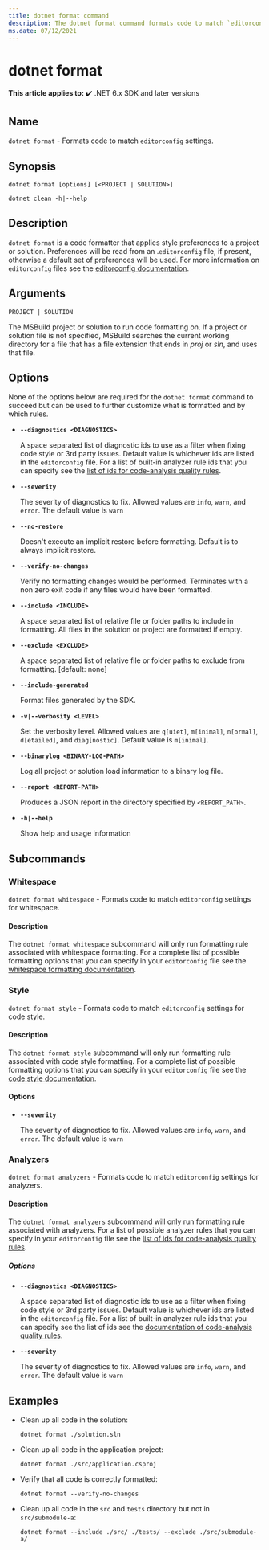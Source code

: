 ```yaml
---
title: dotnet format command
description: The dotnet format command formats code to match `editorconfig` settings for the current directory.
ms.date: 07/12/2021
---
```

# dotnet format

**This article applies to:** ✔️ .NET 6.x SDK and later versions

## Name

`dotnet format` - Formats code to match `editorconfig` settings.

## Synopsis

```dotnetcli
dotnet format [options] [<PROJECT | SOLUTION>]

dotnet clean -h|--help
```

## Description

`dotnet format` is a code formatter that applies style preferences to a project or solution. Preferences will be read from an .`editorconfig` file, if present, otherwise a default set of preferences will be used. For more information on `editorconfig` files see the [editorconfig documentation](https://docs.microsoft.com/dotnet/fundamentals/code-analysis/configuration-files#`editorconfig`).

## Arguments

`PROJECT | SOLUTION`

The MSBuild project or solution to run code formatting on. If a project or solution file is not specified, MSBuild searches the current working directory for a file that has a file extension that ends in *proj* or *sln*, and uses that file.

## Options

None of the options below are required for the `dotnet format` command to succeed but can be used to further customize what is formatted and by which rules.

* **`--diagnostics <DIAGNOSTICS>`**

  A space separated list of diagnostic ids to use as a filter when fixing code style or 3rd party issues. Default value is whichever ids are listed in the `editorconfig` file. For a list of built-in analyzer rule ids that you can specify see the [list of ids for code-analysis quality rules](https://docs.microsoft.com/dotnet/fundamentals/code-analysis/quality-rules/#index-of-rules).

* **`--severity`**

  The severity of diagnostics to fix. Allowed values are `info`, `warn`, and `error`. The default value is `warn`

* **`--no-restore`**

  Doesn't execute an implicit restore before formatting. Default is to always implicit restore.

* **`--verify-no-changes`**

  Verify no formatting changes would be performed. Terminates with a non zero exit code if any files would have been formatted.

* **`--include <INCLUDE>`**

  A space separated list of relative file or folder paths to include in formatting. All files in the solution or project are formatted if empty.

* **`--exclude <EXCLUDE>`**

  A space separated list of relative file or folder paths to exclude from formatting.  [default: none]

* **`--include-generated`**

  Format files generated by the SDK.

* **`-v|--verbosity <LEVEL>`**

  Set the verbosity level. Allowed values are `q[uiet]`, `m[inimal]`, `n[ormal]`, `d[etailed]`, and `diag[nostic]`. Default value is `m[inimal]`.

* **`--binarylog <BINARY-LOG-PATH>`**

  Log all project or solution load information to a binary log file.

* **`--report <REPORT-PATH>`**

  Produces a JSON report in the directory specified by `<REPORT_PATH>`.

* **`-h|--help`**

  Show help and usage information

## Subcommands

### Whitespace

`dotnet format whitespace` - Formats code to match `editorconfig` settings for whitespace.

#### Description

The `dotnet format whitespace` subcommand will only run formatting rule associated with whitespace formatting. For a complete list of possible formatting options that you can specify in your `editorconfig` file see the [whitespace formatting documentation](https://docs.microsoft.com/visualstudio/ide/reference/options-text-editor-csharp-formatting).

### Style

`dotnet format style` - Formats code to match `editorconfig` settings for code style.

#### Description

The `dotnet format style` subcommand will only run formatting rule associated with code style formatting. For a complete list of possible formatting options that you can specify in your `editorconfig` file see the [code style documentation](https://docs.microsoft.com/dotnet/fundamentals/code-analysis/style-rules/language-rules).

#### Options

* **`--severity`**

  The severity of diagnostics to fix. Allowed values are `info`, `warn`, and `error`. The default value is `warn`

### Analyzers

`dotnet format analyzers` - Formats code to match `editorconfig` settings for analyzers.

#### Description

The `dotnet format analyzers` subcommand will only run formatting rule associated with analyzers. For a list of possible analyzer rules that you can specify in your `editorconfig` file see the  [list of ids for code-analysis quality rules](https://docs.microsoft.com/dotnet/fundamentals/code-analysis/quality-rules/#index-of-rules).

##### Options

* **`--diagnostics <DIAGNOSTICS>`**

  A space separated list of diagnostic ids to use as a filter when fixing code style or 3rd party issues. Default value is whichever ids are listed in the `editorconfig` file. For a list of built-in analyzer rule ids that you can specify see the list of ids see the [documentation of code-analysis quality rules](https://docs.microsoft.com/dotnet/fundamentals/code-analysis/quality-rules/#index-of-rules).

* **`--severity`**

  The severity of diagnostics to fix. Allowed values are `info`, `warn`, and `error`. The default value is `warn`

## Examples

* Clean up all code in the solution:

  ```dotnetcli
  dotnet format ./solution.sln
  ```

* Clean up all code in the application project:

  ```dotnetcli
  dotnet format ./src/application.csproj
  ```

* Verify that all code is correctly formatted:

  ```dotnetcli
  dotnet format --verify-no-changes
  ```
  
* Clean up all code in the `src` and `tests` directory but not in `src/submodule-a`:

  ```dotnetcli
  dotnet format --include ./src/ ./tests/ --exclude ./src/submodule-a/
  ```
